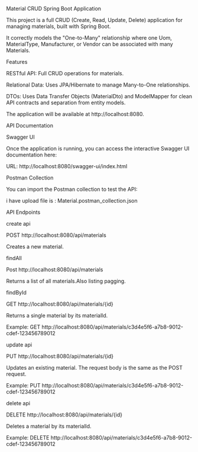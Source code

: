 Material CRUD Spring Boot Application

This project is a full CRUD (Create, Read, Update, Delete) application for managing materials, built with Spring Boot.

It correctly models the "One-to-Many" relationship where one Uom, MaterialType, Manufacturer, or Vendor can be associated with many Materials.

Features

RESTful API: Full CRUD operations for materials.

Relational Data: Uses JPA/Hibernate to manage Many-to-One relationships.

DTOs: Uses Data Transfer Objects (MaterialDto) and ModelMapper for clean API contracts and separation from entity models.

The application will be available at http://localhost:8080.

API Documentation

Swagger UI

Once the application is running, you can access the interactive Swagger UI documentation here:

URL: http://localhost:8080/swagger-ui/index.html

Postman Collection

You can import the Postman collection to test the API:

i have upload file is : Material.postman_collection.json

API Endpoints

create api

POST http://localhost:8080/api/materials

Creates a new material.

findAll

Post http://localhost:8080/api/materials

Returns a list of all materials.Also listing pagging.

findById

GET http://localhost:8080/api/materials/{id}

Returns a single material by its materialld.

Example: GET http://localhost:8080/api/materials/c3d4e5f6-a7b8-9012-cdef-123456789012

update api

PUT http://localhost:8080/api/materials/{id}

Updates an existing material. The request body is the same as the POST request.

Example: PUT http://localhost:8080/api/materials/c3d4e5f6-a7b8-9012-cdef-123456789012

delete api

DELETE http://localhost:8080/api/materials/{id}

Deletes a material by its materialld.

Example: DELETE http://localhost:8080/api/materials/c3d4e5f6-a7b8-9012-cdef-123456789012
